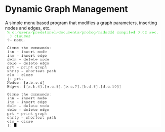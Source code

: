 # Dynamic Graph Management

A simple menu based program that modifies a graph parameters, inserting nodes and edges, etc.
![alt text](https://github.com/andrei-voia/dynamic_graph_management/blob/master/example.png "working ex")

